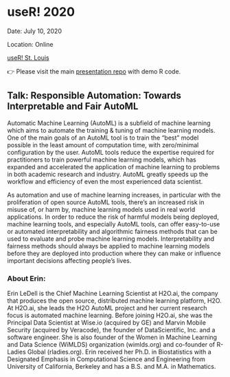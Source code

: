 # useR! 2020

Date: July 10, 2020

Location: Online

[useR! St. Louis](https://user2020.r-project.org/)

👉 Please visit the main [presentation repo](https://github.com/ledell/useR2020-automl)
 with demo R code.


## Talk: Responsible Automation: Towards Interpretable and Fair AutoML

Automatic Machine Learning (AutoML) is a subfield of machine learning which aims to automate the training & tuning of machine learning models. One of the main goals of an AutoML tool is to train the “best” model possible in the least amount of computation time, with zero/minimal configuration by the user. AutoML tools reduce the expertise required for practitioners to train powerful machine learning models, which has expanded and accelerated the application of machine learning to problems in both academic research and industry. AutoML greatly speeds up the workflow and efficiency of even the most experienced data scientist.  

As automation and use of machine learning increases, in particular with the proliferation of open source AutoML tools, there’s an increased risk in misuse of, or harm by, machine learning models used in real world applications. In order to reduce the risk of harmful models being deployed, machine learning tools, and especially AutoML tools, can offer easy-to-use or automated interpretability and algorithmic fairness methods that can be used to evaluate and probe machine learning models.  Interpretability and fairness methods should always be applied to machine learning models before they are deployed into production where they can make or influence important decisions affecting people’s lives. 


### About Erin:

Erin LeDell is the Chief Machine Learning Scientist at H2O.ai, the company that produces the open source, distributed machine learning platform, H2O. At H2O.ai, she leads the H2O AutoML project and her current research focus is automated machine learning. Before joining H2O.ai, she was the Principal Data Scientist at Wise.io (acquired by GE) and Marvin Mobile Security (acquired by Veracode), the founder of DataScientific, Inc. and a software engineer. She is also founder of the Women in Machine Learning and Data Science (WiMLDS) organization (wimlds.org) and co-founder of R-Ladies Global (rladies.org). Erin received her Ph.D. in Biostatistics with a Designated Emphasis in Computational Science and Engineering from University of California, Berkeley and has a B.S. and M.A. in Mathematics.